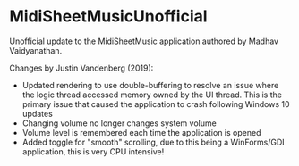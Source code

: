 # MidiSheetMusicUnofficial
Unofficial update to the MidiSheetMusic application authored by Madhav Vaidyanathan.

Changes by Justin Vandenberg (2019):
- Updated rendering to use double-buffering to resolve an issue where the logic thread accessed memory owned by the UI thread. This is the primary issue that caused the application to crash following Windows 10 updates
- Changing volume no longer changes system volume
- Volume level is remembered each time the application is opened
- Added toggle for "smooth" scrolling, due to this being a WinForms/GDI application, this is very CPU intensive!
